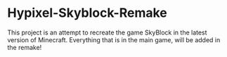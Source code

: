 # Hypixel-Skyblock-Remake
This project is an attempt to recreate the game SkyBlock in the latest version of Minecraft. Everything that is in the main game, will be added in the remake!
